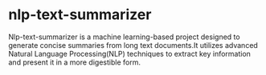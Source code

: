 # nlp-text-summarizer
Nlp-text-summarizer is a machine learning-based project designed to generate concise summaries from long text documents.It utilizes advanced Natural Language Processing(NLP) techniques to extract key information and present it in a more digestible form.
